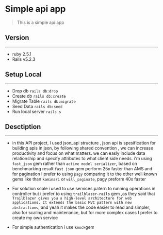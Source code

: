 # Simple api app
> This is a simple api app


## Version
----------
- ruby 2.5.1
- Rails v5.2.3

## Setup Local
--------------
- Drop db `rails db:drop`
- Create db `rails db:create`
- Migrate Table `rails db:migrate`
- Seed Data `rails db:seed`
- Run local server `rails s`

## Desctiption
----------
- in this API project, I used json_api structure , json api is spesification for building apis in json, by following shared convention , we can increase productivity and focus on what matters.
we can easly include data relationship and specify attributes to what client side needs.
i'm using `fast_json` gem rather than `active model serializer`, based on benchmarking result `fast json` gem perform 25x faster than AMS
and for pagination i prefer to using `pagy` comparing it to the other well known gems like  than `kaminari` or `will_paginate`, pagy preform 40x faster 

-  For solution scale i used to use services patern to running operations in controller but i prefer to using `trailblazer-rails` gem ,as they said that `Trailblazer gives you a high-level architecture for web applications. It extends the basic MVC pattern with new abstractions`, and yeah it makes the code easier to read and simpler, also for scaling and maintenance, but for more complex cases I prefer to create my own service

- For simple authentication i use `knock`gem
